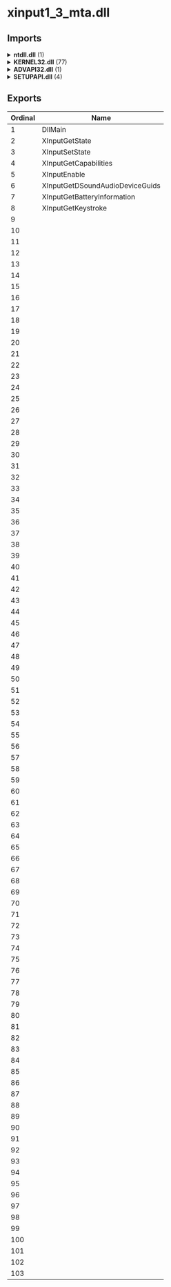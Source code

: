# xinput1_3_mta.dll

## Imports

<details><summary><b>ntdll.dll</b> (1)</summary><p>

| Ordinal | Name |
| ------- | ---- |
| 918 | RtlUnwind |

</p></details>
<details><summary><b>KERNEL32.dll</b> (77)</summary><p>

| Ordinal | Name |
| ------- | ---- |
| 600 | LocalAlloc |
| 790 | SetEvent |
| 369 | GetLastError |
| 111 | CreateThread |
| 86 | CreateFileW |
| 597 | LoadLibraryW |
| 248 | FreeLibrary |
| 416 | GetProcAddress |
| 138 | DeviceIoControl |
| 404 | GetOverlappedResult |
| 80 | CreateEventW |
| 479 | GetTickCount |
| 675 | QueryPerformanceCounter |
| 326 | GetCurrentThreadId |
| 323 | GetCurrentProcessId |
| 458 | GetSystemTimeAsFileTime |
| 862 | TerminateProcess |
| 878 | UnhandledExceptionFilter |
| 842 | SetUnhandledExceptionFilter |
| 272 | GetCommandLineA |
| 534 | HeapFree |
| 489 | GetVersionExA |
| 528 | HeapAlloc |
| 419 | GetProcessHeap |
| 185 | ExitProcess |
| 383 | GetModuleHandleA |
| 867 | TlsAlloc |
| 808 | SetLastError |
| 868 | TlsFree |
| 870 | TlsSetValue |
| 869 | TlsGetValue |
| 854 | Sleep |
| 804 | SetHandleCount |
| 441 | GetStdHandle |
| 358 | GetFileType |
| 439 | GetStartupInfoA |
| 381 | GetModuleFileNameA |
| 246 | FreeEnvironmentStringsA |
| 341 | GetEnvironmentStrings |
| 322 | GetCurrentProcess |
| 916 | WideCharToMultiByte |
| 343 | GetEnvironmentStringsW |
| 532 | HeapDestroy |
| 147 | DuplicateHandle |
| 899 | VirtualFree |
| 932 | WriteFile |
| 553 | InterlockedExchange |
| 904 | VirtualQuery |
| 253 | GetACP |
| 403 | GetOEMCP |
| 260 | GetCPInfo |
| 897 | VirtualAlloc |
| 538 | HeapReAlloc |
| 566 | IsBadWritePtr |
| 594 | LoadLibraryA |
| 679 | RaiseException |
| 563 | IsBadReadPtr |
| 560 | IsBadCodePtr |
| 795 | SetFilePointer |
| 629 | MultiByteToWideChar |
| 372 | GetLocaleInfoA |
| 442 | GetStringTypeA |
| 445 | GetStringTypeW |
| 580 | LCMapStringA |
| 581 | LCMapStringW |
| 823 | SetStdHandle |
| 902 | VirtualProtect |
| 453 | GetSystemInfo |
| 238 | FlushFileBuffers |
| 604 | LocalFree |
| 593 | LeaveCriticalSection |
| 152 | EnterCriticalSection |
| 129 | DeleteCriticalSection |
| 547 | InitializeCriticalSection |
| 52 | CloseHandle |
| 247 | FreeEnvironmentStringsW |
| 530 | HeapCreate |

</p></details>
<details><summary><b>ADVAPI32.dll</b> (1)</summary><p>

| Ordinal | Name |
| ------- | ---- |
| 633 | TraceMessage |

</p></details>
<details><summary><b>SETUPAPI.dll</b> (4)</summary><p>

| Ordinal | Name |
| ------- | ---- |
| 285 | SetupDiDestroyDeviceInfoList |
| 308 | SetupDiGetClassDevsW |
| 289 | SetupDiEnumDeviceInterfaces |
| 328 | SetupDiGetDeviceInterfaceDetailW |

</p></details>

## Exports


| Ordinal | Name |
| ------- | ---- |
| 1 | DllMain |
| 2 | XInputGetState |
| 3 | XInputSetState |
| 4 | XInputGetCapabilities |
| 5 | XInputEnable |
| 6 | XInputGetDSoundAudioDeviceGuids |
| 7 | XInputGetBatteryInformation |
| 8 | XInputGetKeystroke |
| 9 |  |
| 10 |  |
| 11 |  |
| 12 |  |
| 13 |  |
| 14 |  |
| 15 |  |
| 16 |  |
| 17 |  |
| 18 |  |
| 19 |  |
| 20 |  |
| 21 |  |
| 22 |  |
| 23 |  |
| 24 |  |
| 25 |  |
| 26 |  |
| 27 |  |
| 28 |  |
| 29 |  |
| 30 |  |
| 31 |  |
| 32 |  |
| 33 |  |
| 34 |  |
| 35 |  |
| 36 |  |
| 37 |  |
| 38 |  |
| 39 |  |
| 40 |  |
| 41 |  |
| 42 |  |
| 43 |  |
| 44 |  |
| 45 |  |
| 46 |  |
| 47 |  |
| 48 |  |
| 49 |  |
| 50 |  |
| 51 |  |
| 52 |  |
| 53 |  |
| 54 |  |
| 55 |  |
| 56 |  |
| 57 |  |
| 58 |  |
| 59 |  |
| 60 |  |
| 61 |  |
| 62 |  |
| 63 |  |
| 64 |  |
| 65 |  |
| 66 |  |
| 67 |  |
| 68 |  |
| 69 |  |
| 70 |  |
| 71 |  |
| 72 |  |
| 73 |  |
| 74 |  |
| 75 |  |
| 76 |  |
| 77 |  |
| 78 |  |
| 79 |  |
| 80 |  |
| 81 |  |
| 82 |  |
| 83 |  |
| 84 |  |
| 85 |  |
| 86 |  |
| 87 |  |
| 88 |  |
| 89 |  |
| 90 |  |
| 91 |  |
| 92 |  |
| 93 |  |
| 94 |  |
| 95 |  |
| 96 |  |
| 97 |  |
| 98 |  |
| 99 |  |
| 100 |  |
| 101 |  |
| 102 |  |
| 103 |  |

</p></details>
